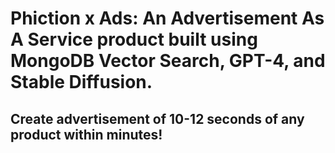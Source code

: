 # Phiction x Ads: An Advertisement As A Service product built using MongoDB Vector Search, GPT-4, and Stable Diffusion. 
## Create advertisement of 10-12 seconds of any product within minutes!
